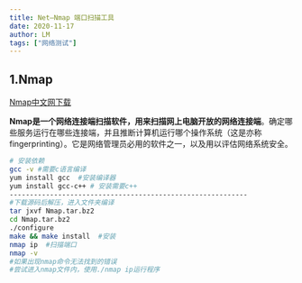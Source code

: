 ```yaml
---
title: Net—Nmap 端口扫描工具
date: 2020-11-17
author: LM
tags: ["网络测试"]
---
```


## 1.Nmap

[ Nmap中文网下载  ](http://www.nmap.com.cn/)

**Nmap是一个网络连接端扫描软件，用来扫描网上电脑开放的网络连接端**。确定哪些服务运行在哪些连接端，并且推断计算机运行哪个操作系统（这是亦称 fingerprinting）。它是网络管理员必用的软件之一，以及用以评估网络系统安全。

```bash
# 安装依赖
gcc -v #需要c语言编译 
yum install gcc  #安装编译器
yum install gcc-c++ # 安装需要c++
-----------------------------------------------------------
#下载源码后解压，进入文件夹编译
tar jxvf Nmap.tar.bz2
cd Nmap.tar.bz2
./configure  
make && make install  #安装
nmap ip  #扫描端口
nmap -v  
#如果出现nmap命令无法找到的错误
#尝试进入nmap文件内，使用./nmap ip运行程序
```
